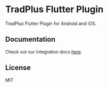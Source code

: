 # TradPlus Flutter Plugin

TradPlus Flutter Plugin for Android and iOS.

## Documentation
Check out our integration docs [here](https://docs.tradplusad.com/docs/integration_flutter/flutter_integration_base/sdk_config).

## License
MIT

